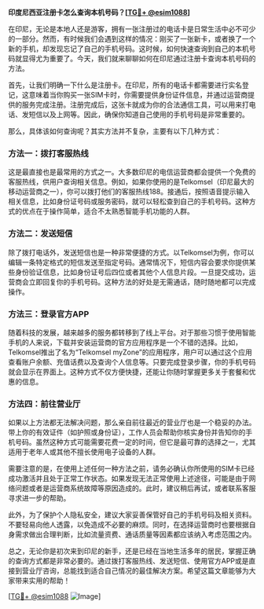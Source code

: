 **印度尼西亚注册卡怎么查询本机号码？[[TG💪+ @esim1088](https://t.me/s/esim1088)]**

在印尼，无论是本地人还是游客，拥有一张注册过的电话卡是日常生活中必不可少的一部分。然而，有时候我们会遇到这样的情况：刚买了一张新卡，或者换了一个新的手机，却发现忘记了自己的手机号码。这时候，如何快速查询到自己的本机号码就显得尤为重要了。今天，我们就来聊聊如何在印尼通过注册卡查询本机号码的方法。

首先，让我们明确一下什么是注册卡。在印尼，所有的电话卡都需要进行实名登记，这意味着当你购买一张SIM卡时，你需要提供身份证件信息，并通过运营商提供的服务完成注册。注册完成后，这张卡就成为你的合法通信工具，可以用来打电话、发短信以及上网等。因此，确保你知道自己使用的手机号码是非常重要的。

那么，具体该如何查询呢？其实方法并不复杂，主要有以下几种方式：

### 方法一：拨打客服热线
这是最直接也是最常用的方式之一。大多数印尼的电信运营商都会提供一个免费的客服热线，供用户查询相关信息。例如，如果你使用的是Telkomsel（印尼最大的移动运营商之一），你可以拨打他们的客服热线188。接通后，按照语音提示输入相关信息，比如身份证号码或服务密码，就可以轻松查到自己的手机号码。这种方式的优点在于操作简单，适合不太熟悉智能手机功能的人群。

### 方法二：发送短信
除了拨打电话外，发送短信也是一种非常便捷的方式。以Telkomsel为例，你可以编辑一条特定格式的短信发送至指定号码。通常情况下，短信内容会要求你提供某些身份验证信息，比如身份证号后四位或者其他个人信息片段。一旦提交成功，运营商会立即回复你的手机号码。这种方法的好处是无需通话，随时随地都可以完成操作。

### 方法三：登录官方APP
随着科技的发展，越来越多的服务都转移到了线上平台。对于那些习惯于使用智能手机的人来说，下载并安装运营商的官方应用程序是一个不错的选择。比如，Telkomsel推出了名为“Telkomsel myZone”的应用程序，用户可以通过这个应用查看账户余额、充值话费以及查询个人信息等。只要完成登录步骤，你的手机号码就会显示在界面上。这种方式不仅方便快捷，还能让你随时掌握更多关于套餐和优惠的信息。

### 方法四：前往营业厅
如果以上方法都无法解决问题，那么亲自前往最近的营业厅也是一个稳妥的办法。带上你的有效证件（如护照或身份证），工作人员会帮助你核实身份并告知你的手机号码。虽然这种方式可能需要花费一定的时间，但它是最可靠的选择之一，尤其适用于老年人或其他不擅长使用电子设备的人群。

需要注意的是，在使用上述任何一种方法之前，请务必确认你所使用的SIM卡已经成功激活并且处于正常工作状态。如果发现无法正常使用上述途径，可能是由于网络问题或者是运营商系统故障等原因造成的。此时，建议稍后再试，或者联系客服寻求进一步的帮助。

此外，为了保护个人隐私安全，建议大家妥善保管好自己的手机号码及相关资料。不要轻易向他人透露，以免造成不必要的麻烦。同时，在选择运营商时也要根据自身需求做出合理判断，比如流量资费、通话质量等因素都应该纳入考虑范围之内。

总之，无论你是初次来到印尼的新手，还是已经在当地生活多年的居民，掌握正确的查询方式都是非常必要的。通过拨打客服热线、发送短信、使用官方APP或是直接到营业厅咨询，总能找到适合自己情况的最佳解决方案。希望这篇文章能够为大家带来实用的帮助！

[[TG💪+ @esim1088](https://t.me/s/esim1088) ![Image](https://i.postimg.cc/4NQfJmqS/Snipaste-2025-05-13-00-14-12.png)]